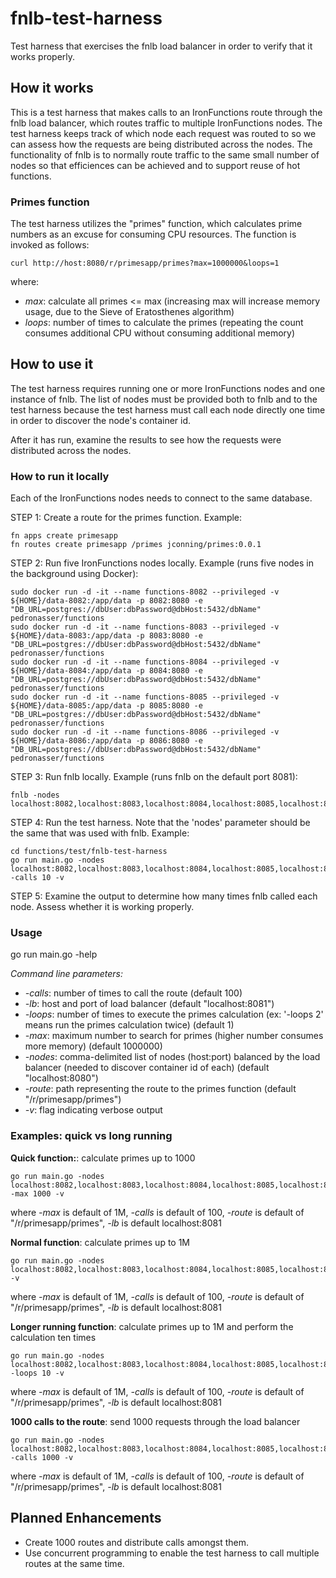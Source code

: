 # fnlb-test-harness
Test harness that exercises the fnlb load balancer in order to verify that it works properly.
## How it works
This is a test harness that makes calls to an IronFunctions route through the fnlb load balancer, which routes traffic to multiple IronFunctions nodes.
The test harness keeps track of which node each request was routed to so we can assess how the requests are being distributed across the nodes.  The functionality
of fnlb is to normally route traffic to the same small number of nodes so that efficiences can be achieved and to support reuse of hot functions.
### Primes function
The test harness utilizes the "primes" function, which calculates prime numbers as an excuse for consuming CPU resources.  The function is invoked as follows:
```
curl http://host:8080/r/primesapp/primes?max=1000000&loops=1
```
where:
- *max*: calculate all primes <= max (increasing max will increase memory usage, due to the Sieve of Eratosthenes algorithm)
- *loops*: number of times to calculate the primes (repeating the count consumes additional CPU without consuming additional memory)

## How to use it
The test harness requires running one or more IronFunctions nodes and one instance of fnlb.  The list of nodes must be provided both to fnlb and to the test harness
because the test harness must call each node directly one time in order to discover the node's container id.

After it has run, examine the results to see how the requests were distributed across the nodes.
### How to run it locally
Each of the IronFunctions nodes needs to connect to the same database.

STEP 1: Create a route for the primes function.  Example:
```
fn apps create primesapp
fn routes create primesapp /primes jconning/primes:0.0.1
```
STEP 2: Run five IronFunctions nodes locally.  Example (runs five nodes in the background using Docker):
```
sudo docker run -d -it --name functions-8082 --privileged -v ${HOME}/data-8082:/app/data -p 8082:8080 -e "DB_URL=postgres://dbUser:dbPassword@dbHost:5432/dbName" pedronasser/functions
sudo docker run -d -it --name functions-8083 --privileged -v ${HOME}/data-8083:/app/data -p 8083:8080 -e "DB_URL=postgres://dbUser:dbPassword@dbHost:5432/dbName" pedronasser/functions
sudo docker run -d -it --name functions-8084 --privileged -v ${HOME}/data-8084:/app/data -p 8084:8080 -e "DB_URL=postgres://dbUser:dbPassword@dbHost:5432/dbName" pedronasser/functions
sudo docker run -d -it --name functions-8085 --privileged -v ${HOME}/data-8085:/app/data -p 8085:8080 -e "DB_URL=postgres://dbUser:dbPassword@dbHost:5432/dbName" pedronasser/functions
sudo docker run -d -it --name functions-8086 --privileged -v ${HOME}/data-8086:/app/data -p 8086:8080 -e "DB_URL=postgres://dbUser:dbPassword@dbHost:5432/dbName" pedronasser/functions
```
STEP 3: Run fnlb locally.  Example (runs fnlb on the default port 8081):
```
fnlb -nodes localhost:8082,localhost:8083,localhost:8084,localhost:8085,localhost:8086
```
STEP 4: Run the test harness.  Note that the 'nodes' parameter should be the same that was used with fnlb.  Example:
```
cd functions/test/fnlb-test-harness
go run main.go -nodes localhost:8082,localhost:8083,localhost:8084,localhost:8085,localhost:8086 -calls 10 -v
```
STEP 5: Examine the output to determine how many times fnlb called each node.  Assess whether it is working properly.

### Usage
go run main.go -help

<i>Command line parameters:</i>
- *-calls*: number of times to call the route (default 100)
- *-lb*: host and port of load balancer (default "localhost:8081")
- *-loops*: number of times to execute the primes calculation (ex: '-loops 2' means run the primes calculation twice) (default 1)
- *-max*: maximum number to search for primes (higher number consumes more memory) (default 1000000)
- *-nodes*: comma-delimited list of nodes (host:port) balanced by the load balancer (needed to discover container id of each) (default "localhost:8080")
- *-route*: path representing the route to the primes function (default "/r/primesapp/primes")
- *-v*: flag indicating verbose output

### Examples: quick vs long running

**Quick function:**: calculate primes up to 1000
```
go run main.go -nodes localhost:8082,localhost:8083,localhost:8084,localhost:8085,localhost:8086 -max 1000 -v
```
where *-max* is default of 1M, *-calls* is default of 100, *-route* is default of "/r/primesapp/primes", *-lb* is default localhost:8081

**Normal function**: calculate primes up to 1M
```
go run main.go -nodes localhost:8082,localhost:8083,localhost:8084,localhost:8085,localhost:8086 -v
```
where *-max* is default of 1M, *-calls* is default of 100, *-route* is default of "/r/primesapp/primes", *-lb* is default localhost:8081

**Longer running function**: calculate primes up to 1M and perform the calculation ten times
```
go run main.go -nodes localhost:8082,localhost:8083,localhost:8084,localhost:8085,localhost:8086 -loops 10 -v
```
where *-max* is default of 1M, *-calls* is default of 100, *-route* is default of "/r/primesapp/primes", *-lb* is default localhost:8081

**1000 calls to the route**: send 1000 requests through the load balancer
```
go run main.go -nodes localhost:8082,localhost:8083,localhost:8084,localhost:8085,localhost:8086 -calls 1000 -v
```
where *-max* is default of 1M, *-calls* is default of 100, *-route* is default of "/r/primesapp/primes", *-lb* is default localhost:8081

## Planned Enhancements
- Create 1000 routes and distribute calls amongst them.
- Use concurrent programming to enable the test harness to call multiple routes at the same time.
